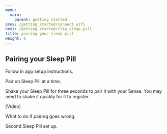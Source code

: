 ```yaml
---
menu:
  main:
    parent: getting started
prev: /getting_started/connect_wifi
next: /getting_started/clip_sleep_pill
title: pairing your sleep pill
weight: 6
---
```


## Pairing your Sleep Pill


Follow in app setup instructions.


Pair on Sleep Pill at a time.


Shake your Sleep Pill for three seconds to pair it with your Sense. You may need to shake it quickly for it to register.


[Video]


What to do if pairing goes wrong.


Second Sleep Pill set up.
